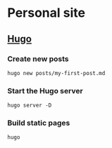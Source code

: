 # Personal site

## [Hugo](https://github.com/gohugoio/hugo)

### Create new posts
```
hugo new posts/my-first-post.md
```

### Start the Hugo server
```
hugo server -D
```

### Build static pages
```
hugo
```